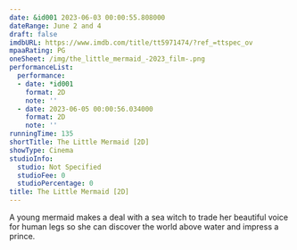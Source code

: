```yaml
---
date: &id001 2023-06-03 00:00:55.808000
dateRange: June 2 and 4
draft: false
imdbURL: https://www.imdb.com/title/tt5971474/?ref_=ttspec_ov
mpaaRating: PG
oneSheet: /img/the_little_mermaid_-2023_film-.png
performanceList:
  performance:
  - date: *id001
    format: 2D
    note: ''
  - date: 2023-06-05 00:00:56.034000
    format: 2D
    note: ''
runningTime: 135
shortTitle: The Little Mermaid [2D]
showType: Cinema
studioInfo:
  studio: Not Specified
  studioFee: 0
  studioPercentage: 0
title: The Little Mermaid [2D]
---
```


A young mermaid makes a deal with a sea witch to trade her beautiful voice for human legs so she can discover the world above water and impress a prince.